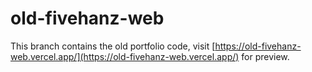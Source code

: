 # old-fivehanz-web

This branch contains the old portfolio code, visit [https://old-fivehanz-web.vercel.app/](https://old-fivehanz-web.vercel.app/) for preview.
